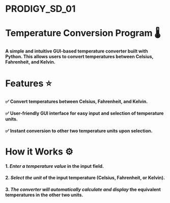 # PRODIGY_SD_01

 # Temperature Conversion Program 🌡️

#### A simple and intuitive **GUI-based temperature converter** built with **Python**. This allows users to convert temperatures between **Celsius**, **Fahrenheit**, and **Kelvin**.

# Features ⭐

#### ✅ Convert temperatures between **Celsius**, **Fahrenheit**, and **Kelvin**.
 
#### ✅ User-friendly **GUI interface** for easy input and selection of temperature units.

#### ✅ **Instant conversion** to other two temperature units upon selection.

 # How it Works ⚙️
#### 1. *Enter a temperature value* in the input field.
#### 2. *Select the unit* of the input temperature (Celsius, Fahrenheit, or Kelvin).
#### 3. *The converter will automatically calculate and display* the equivalent temperatures in the other two units.
